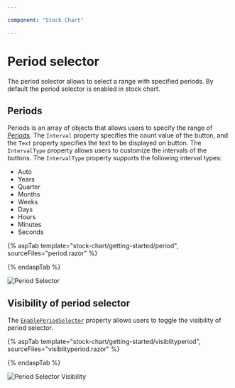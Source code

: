 ```yaml
---

component: "Stock Chart"

---
```


# Period selector

The period selector allows to select a range with specified periods. By default the period selector is enabled in stock chart.

## Periods

<!-- markdownlint-disable MD034 -->

Periods is an array of objects that allows users to specify the range of [Periods](https://help.syncfusion.com/cr/blazor/Syncfusion.Blazor.Charts.StockChartModel.html#Syncfusion_Blazor_Charts_StockChartModel_Periods). The `Interval` property specifies the count value of the button, and the `Text` property specifies the text to be displayed on button. The `IntervalType` property allows users to customize the intervals of the buttons. The `IntervalType` property supports the following interval types:

* Auto
* Years
* Quarter
* Months
* Weeks
* Days
* Hours
* Minutes
* Seconds

{% aspTab template="stock-chart/getting-started/period", sourceFiles="period.razor" %}

{% endaspTab %}

![Period Selector](images/common/period-razor.png)

## Visibility of period selector

The [`EnablePeriodSelector`](https://help.syncfusion.com/cr/blazor/Syncfusion.Blazor.Charts.StockChartModel.html#Syncfusion_Blazor_Charts_StockChartModel_EnablePeriodSelector) property allows users to toggle the visibility of period selector.

{% aspTab template="stock-chart/getting-started/visiblityperiod", sourceFiles="visiblityperiod.razor" %}

{% endaspTab %}

![Period Selector Visibility](images/common/visibilityperiod-razor.png)
